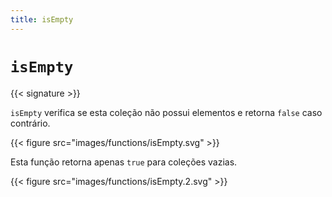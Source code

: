 ```yaml
---
title: isEmpty
---
```


# `isEmpty`

{{< signature >}}

`isEmpty` verifica se esta coleção não possui elementos e retorna `false` caso contrário.

{{< figure src="images/functions/isEmpty.svg" >}}

Esta função retorna apenas `true` para coleções vazias.

{{< figure src="images/functions/isEmpty.2.svg" >}}
